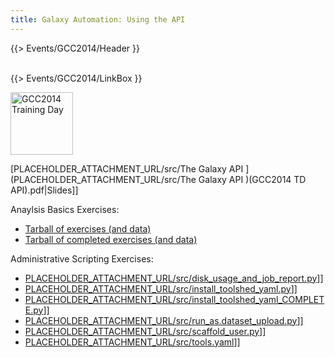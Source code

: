 ```yaml
---
title: Galaxy Automation: Using the API
---
```

{{> Events/GCC2014/Header }}
<br /><br />



{{> Events/GCC2014/LinkBox }}

<div class='right'> <a href='/src/events/GCC2014/TrainingDay/index.md'><img src="/src/images/Logos/GCC2014TrainingDayLogoSquare.png" alt="GCC2014 Training Day" width="100" /></a></div>


[PLACEHOLDER_ATTACHMENT_URL/src/The Galaxy API ](PLACEHOLDER_ATTACHMENT_URL/src/The Galaxy API )(GCC2014 TD API).pdf|Slides]]
 
Anaylsis Basics Exercises:
* [Tarball of exercises (and data)](PLACEHOLDER_ATTACHMENT_URL/src/api-scripts.exercises.tar.gz)
* [Tarball of completed exercises (and data)](PLACEHOLDER_ATTACHMENT_URL/src/api-scripts.completed.tar.gz)

Administrative Scripting Exercises:

* [PLACEHOLDER_ATTACHMENT_URL/src/disk_usage_and_job_report.py](PLACEHOLDER_ATTACHMENT_URL/src/disk_usage_and_job_report.py)]]
* [PLACEHOLDER_ATTACHMENT_URL/src/install_toolshed_yaml.py](PLACEHOLDER_ATTACHMENT_URL/src/install_toolshed_yaml.py)]]
* [PLACEHOLDER_ATTACHMENT_URL/src/install_toolshed_yaml_COMPLETE.py](PLACEHOLDER_ATTACHMENT_URL/src/install_toolshed_yaml_COMPLETE.py)]]
* [PLACEHOLDER_ATTACHMENT_URL/src/run_as.dataset_upload.py](PLACEHOLDER_ATTACHMENT_URL/src/run_as.dataset_upload.py)]]
* [PLACEHOLDER_ATTACHMENT_URL/src/scaffold_user.py](PLACEHOLDER_ATTACHMENT_URL/src/scaffold_user.py)]]
* [PLACEHOLDER_ATTACHMENT_URL/src/tools.yaml](PLACEHOLDER_ATTACHMENT_URL/src/tools.yaml)]]

